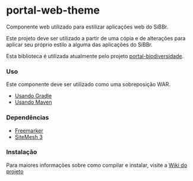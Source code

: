 portal-web-theme
====================

Componente web utilizado para estilizar aplicações web do SiBBr.

Este projeto deve ser utilizado a partir de uma cópia e de alterações para aplicar seu próprio estilo a alguma das aplicações do SiBBr.

Esta biblioteca é utilizada atualmente pelo projeto [portal-biodiversidade](https://github.com/sibbr/portal-biodiversidade).

### Uso
Este componente deve ser utilizado como uma sobreposição WAR.

* [Usando Gradle](https://github.com/scalding/gradle-waroverlay-plugin)
* [Usando Maven](http://maven.apache.org/plugins/maven-war-plugin/overlays.html)

### Dependências
* [Freemarker](http://freemarker.org/)
* [SiteMesh 3](http://wiki.sitemesh.org/wiki/display/sitemesh/Home)

### Instalação

Para maiores informações sobre como compilar e instalar, visite a [Wiki do projeto](http://github.com/sibbr/portal-web-theme/wiki)
